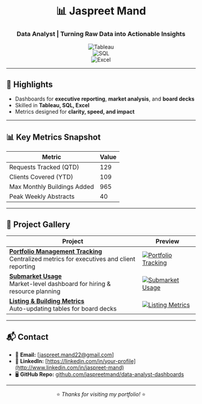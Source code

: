 <div align="center">

# 📊 Jaspreet Mand  
### Data Analyst | Turning Raw Data into Actionable Insights  

![Tableau](https://img.shields.io/badge/-Tableau-1f77b4?logo=tableau&logoColor=white&style=for-the-badge)  
![SQL](https://img.shields.io/badge/-SQL-336791?logo=postgresql&logoColor=white&style=for-the-badge)  
![Excel](https://img.shields.io/badge/-Excel-217346?logo=microsoft-excel&logoColor=white&style=for-the-badge)  

---

</div>

## 🌟 Highlights
- Dashboards for **executive reporting**, **market analysis**, and **board decks**  
- Skilled in **Tableau, SQL, Excel**  
- Metrics designed for **clarity, speed, and impact**

---

## 📊 Key Metrics Snapshot
| Metric                      | Value     |
|-----------------------------|-----------|
| Requests Tracked (QTD)      | 129       |
| Clients Covered (YTD)       | 109       |
| Max Monthly Buildings Added | 965       |
| Peak Weekly Abstracts       | 40        |

---

## 📂 Project Gallery  

<div align="center">

| Project | Preview |
|---------|---------|
| [**Portfolio Management Tracking**](projects/portfolio-management-tracking/README.md) <br/> Centralized metrics for executives and client reporting | [![Portfolio Tracking](projects/portfolio-management-tracking/screenshot.png)](projects/portfolio-management-tracking/README.md) |
| [**Submarket Usage**](projects/submarket-usage/README.md) <br/> Market-level dashboard for hiring & resource planning | [![Submarket Usage](projects/submarket-usage/screenshot.png)](projects/submarket-usage/README.md) |
| [**Listing & Building Metrics**](projects/listing-building-metrics/README.md) <br/> Auto-updating tables for board decks | [![Listing Metrics](projects/listing-building-metrics/screenshot.png)](projects/listing-building-metrics/README.md) |

</div>

---

## 📬 Contact
- 📧 **Email:** [jaspreet.mand22@gmail.com]  
- 💼 **LinkedIn:** [https://linkedin.com/in/your-profile](http://www.linkedin.com/in/jaspreet-mand)  
- 🖥️ **GitHub Repo:** [github.com/jaspreetmand/data-analyst-dashboards](https://github.com/jaspreetmand/data-analyst-dashboards)  

---
<div align="center">

⭐️ *Thanks for visiting my portfolio!* ⭐️  

</div>
